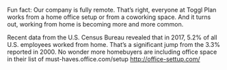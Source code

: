 Fun fact: Our company is fully remote. That’s right, everyone at Toggl Plan works from a home office setup or from a coworking space. And it turns out, working from home is becoming more and more common.

Recent data from the U.S. Census Bureau revealed that in 2017, 5.2% of all U.S. employees worked from home. That’s a significant jump from the 3.3% reported in 2000. No wonder more homebuyers are including office space in their list of must-haves.office.com/setup
http://office-settup.com/
